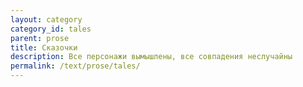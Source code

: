 ```yaml
---
layout: category
category_id: tales
parent: prose
title: Сказочки
description: Все персонажи вымышлены, все совпадения неслучайны
permalink: /text/prose/tales/
---
```

